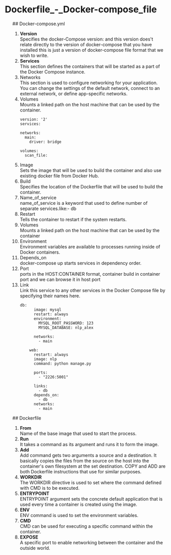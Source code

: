 # Dockerfile_-_Docker-compose_file
<ol>
## Docker-compose.yml
<ol>
<li><strong>Version </strong></br>  
Specifies the docker-Compose version: and this version does't relate directly to the version of docker-compose that you have installed this is just a version of docker-compose file format that we wish to write. </li>
<li><strong>Services</strong></br>
This section defines the containers that will be started as a part of the Docker Compose instance.</li>
<li>Networks </br> 
This section is used to configure networking for your application. You can change the settings of the default network, connect to an external network, or define app-specific networks.</li>
<li>Volumes </br> 
Mounts a linked path on the host machine that can be used by the container. </li>

```
version: '2'
services:

networks:
  main:
    driver: bridge

volumes:
  scan_file:
```

<li>Image</br>  
Sets the image that will be used to build the container and also use existing docker file from Docker Hub.</li>
<li>Build </br> 
Specifies the location of the Dockerfile that will be used to build the container.</li>
<li>Name_of_service </br>  
name_of_service is a keyword that used to define number of separate services.like:- db</li>
<li>Restart </br> 
Tells the container to restart if the system restarts.</li>
<li>Volumes</br> 
Mounts a linked path on the host machine that can be used by the container</li>
<li>Environment </br>  
Environment variables are available to processes running inside of Docker containers.</li>
<li>Depends_on </br> 
docker-compose up starts services in dependency order.</li>
<li>Port  </br> 
ports in the HOST:CONTAINER format, container build in container port and we can browse it in host port</li>
<li>Link </br> 
Link this service to any other services in the Docker Compose file by specifying their names here.</li>

```
db:
      image: mysql
      restart: always
      environment:
        MYSQL_ROOT_PASSWORD: 123
        MYSQL_DATABASE: nlp_alex
      
      networks:
        - main

    web:
      restart: always
      image: nlp
      command: python manage.py
      
      ports:
        - "2226:5001"

      links:
        - db
      depends_on:
        - db
      networks:
        - main

```
</ol>
## Dockerfile
<ol>
<li><strong>From</strong> </br> 
 Name of the base image that used to start the process.</li>
 
<li><strong>Run</strong>  </br> 
It takes a command as its argument and runs it to form the image.</li>

<li><strong>Add</strong> </br> 
Add command gets two arguments a source and a destination. It basically copies the files from the source on the host into the container's own filesystem at the set destination. COPY and ADD are both Dockerfile instructions that use for similar purposes.</li>

<li><strong>WORKDIR</strong> </br> 
The WORKDIR directive is used to set where the command defined with CMD is to be executed.</li>

<li><strong>ENTRYPOINT</strong> </br> 
ENTRYPOINT argument sets the concrete default application that is used every time a container is created using the image.</li>

<li><strong>ENV</strong>  </br> 
ENV command is used to set the environment variables.</li>

<li><strong>CMD</strong>  </br> 
CMD can be used for executing a specific command within the container.</li>
<li><strong>EXPOSE</strong> </br> 
A specific port to enable networking between the container and the outside world.</li>
</ol>


